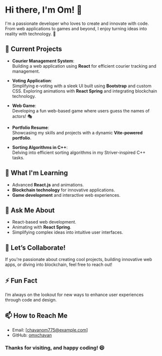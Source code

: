 # Hi there, I'm Om! 👋  

I'm a passionate developer who loves to create and innovate with code. From web applications to games and beyond, I enjoy turning ideas into reality with technology. 🚀  

## 🔭 Current Projects  
- **Courier Management System**:  
  Building a web application using **React** for efficient courier tracking and management.  

- **Voting Application**:  
  Simplifying e-voting with a sleek UI built using **Bootstrap** and custom CSS. Exploring animations with **React Spring** and integrating blockchain technology.  

- **Web Game**:  
  Developing a fun web-based game where users guess the names of actors! 🎭  

- **Portfolio Resume**:  
  Showcasing my skills and projects with a dynamic **Vite-powered portfolio**.  

- **Sorting Algorithms in C++**:  
  Delving into efficient sorting algorithms in my Striver-inspired C++ tasks.  

## 🌱 What I'm Learning  
- Advanced **React.js** and animations.  
- **Blockchain technology** for innovative applications.  
- **Game development** and interactive web experiences.  

## 💬 Ask Me About  
- React-based web development.  
- Animating with **React Spring**.  
- Simplifying complex ideas into intuitive user interfaces.  

## 👯 Let’s Collaborate!  
If you're passionate about creating cool projects, building innovative web apps, or diving into blockchain, feel free to reach out!  

## ⚡ Fun Fact  
I’m always on the lookout for new ways to enhance user experiences through code and design.  

## 📫 How to Reach Me  
- Email: [chavanom775@example.com]  
- GitHub: [omxchavan](https://github.com/omxchavan)  

### Thanks for visiting, and happy coding! 😄  
